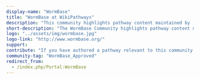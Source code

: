 ```yaml
---
display-name: "WormBase"
title: "WormBase at WikiPathways"
description: "This community highlights pathway content maintained by [WormBase](http://www.wormbase.org/) and the Worm Community. WormBase is an international consortium of biologists and computer scientists dedicated to providing the research community with accurate, current, accessible information concerning the genetics, genomics and biology of C. elegans and related nematodes."
short-description: "The WormBase Community highlights pathway content maintained by WormBase and the Worm Community. WormBase is an international consortium of biologists and computer scientists dedicated to providing the research community with accurate, current, accessible information concerning the genetics, genomics and biology of C. elegans and related nematodes."
logo: "../assets/img/wormbase.jpg"
logo-link: "http://www.wormbase.org/"
support:
contribute: "If you have authored a pathway relevant to this community, please submit it for review and approval [here](http://tazendra.caltech.edu/~azurebrd/cgi-bin/forms/pathway.cgi)."
community-tag: "WormBase_Approved"
redirect_from:
  - /index.php/Portal:WormBase
---
```

